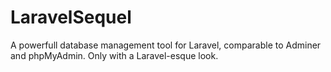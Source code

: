 # LaravelSequel
A powerfull database management tool for Laravel, comparable to Adminer and phpMyAdmin. Only with a Laravel-esque look.
